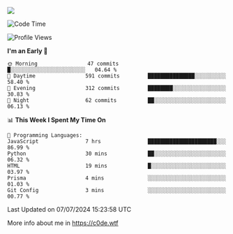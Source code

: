 <a href="https://wakatime.com"><img src="https://wakatime.com/share/@c0dezin/b7f18a7c-ab3a-40b8-8bc7-b1b7bf71f1d6.svg" /></a>

<!--START_SECTION:waka-->
![Code Time](http://img.shields.io/badge/Code%20Time-55%20hrs%2049%20mins-blue)

![Profile Views](http://img.shields.io/badge/Profile%20Views-1-blue)

**I'm an Early 🐤** 

```text
🌞 Morning                47 commits          █░░░░░░░░░░░░░░░░░░░░░░░░   04.64 % 
🌆 Daytime                591 commits         ███████████████░░░░░░░░░░   58.40 % 
🌃 Evening                312 commits         ████████░░░░░░░░░░░░░░░░░   30.83 % 
🌙 Night                  62 commits          ██░░░░░░░░░░░░░░░░░░░░░░░   06.13 % 
```


📊 **This Week I Spent My Time On** 

```text
💬 Programming Languages: 
JavaScript               7 hrs               ██████████████████████░░░   86.99 % 
Python                   30 mins             ██░░░░░░░░░░░░░░░░░░░░░░░   06.32 % 
HTML                     19 mins             █░░░░░░░░░░░░░░░░░░░░░░░░   03.97 % 
Prisma                   4 mins              ░░░░░░░░░░░░░░░░░░░░░░░░░   01.03 % 
Git Config               3 mins              ░░░░░░░░░░░░░░░░░░░░░░░░░   00.77 % 
```


 Last Updated on 07/07/2024 15:23:58 UTC
<!--END_SECTION:waka-->

More info about me in https://c0de.wtf
